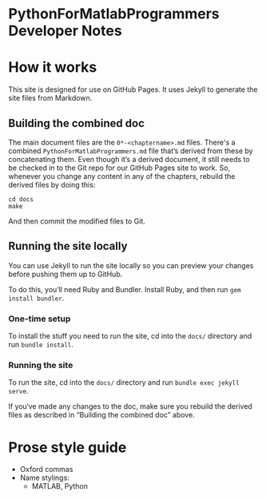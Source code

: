 PythonForMatlabProgrammers Developer Notes
==========================================

# How it works

This site is designed for use on GitHub Pages. It uses Jekyll to generate the site files from Markdown.

## Building the combined doc

The main document files are the `0*-<chaptername>.md` files. There's a combined
`PythonForMatlabProgrammers.md` file that’s derived from these by concatenating them.
Even though it’s a derived document, it still needs to be checked in to the Git 
repo for our GitHub Pages site to work. So, whenever you change any content in any
of the chapters, rebuild the derived files by doing this:

```
cd docs
make
```

And then commit the modified files to Git.

## Running the site locally

You can use Jekyll to run the site locally so you can preview your changes before pushing them up to GitHub.

To do this, you’ll need Ruby and Bundler. Install Ruby, and then run `gem install bundler`.

### One-time setup

To install the stuff you need to run the site, cd into the `docs/` directory and run `bundle install`.

### Running the site

To run the site, cd into the `docs/` directory and run `bundle exec jekyll serve`.

If you‘ve made any changes to the doc, make sure you rebuild the derived files
as described in “Building the combined doc” above.

# Prose style guide

* Oxford commas
* Name stylings:
  * MATLAB, Python
